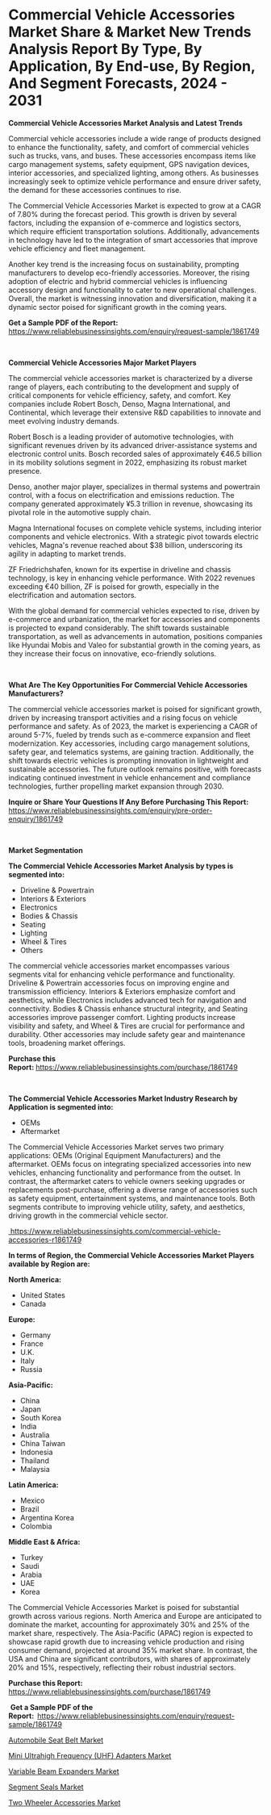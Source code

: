 <p><h1>Commercial Vehicle Accessories Market Share & Market New Trends Analysis Report By Type, By Application, By End-use, By Region, And Segment Forecasts, 2024 - 2031</h1></p><p><strong>Commercial Vehicle Accessories Market Analysis and Latest Trends</strong></p>
<p><p>Commercial vehicle accessories include a wide range of products designed to enhance the functionality, safety, and comfort of commercial vehicles such as trucks, vans, and buses. These accessories encompass items like cargo management systems, safety equipment, GPS navigation devices, interior accessories, and specialized lighting, among others. As businesses increasingly seek to optimize vehicle performance and ensure driver safety, the demand for these accessories continues to rise.</p><p>The Commercial Vehicle Accessories Market is expected to grow at a CAGR of 7.80% during the forecast period. This growth is driven by several factors, including the expansion of e-commerce and logistics sectors, which require efficient transportation solutions. Additionally, advancements in technology have led to the integration of smart accessories that improve vehicle efficiency and fleet management.</p><p>Another key trend is the increasing focus on sustainability, prompting manufacturers to develop eco-friendly accessories. Moreover, the rising adoption of electric and hybrid commercial vehicles is influencing accessory design and functionality to cater to new operational challenges. Overall, the market is witnessing innovation and diversification, making it a dynamic sector poised for significant growth in the coming years.</p></p>
<p><strong>Get a Sample PDF of the Report:&nbsp;</strong> <a href="https://www.reliablebusinessinsights.com/enquiry/request-sample/1861749?utm_campaign=113&utm_medium=2&utm_source=Github&utm_content=ia&utm_term=01112024&utm_id=commercial-vehicle-accessories">https://www.reliablebusinessinsights.com/enquiry/request-sample/1861749</a></p>
<p>&nbsp;</p>
<p><strong>Commercial Vehicle Accessories Major Market Players</strong></p>
<p><p>The commercial vehicle accessories market is characterized by a diverse range of players, each contributing to the development and supply of critical components for vehicle efficiency, safety, and comfort. Key companies include Robert Bosch, Denso, Magna International, and Continental, which leverage their extensive R&D capabilities to innovate and meet evolving industry demands.</p><p>Robert Bosch is a leading provider of automotive technologies, with significant revenues driven by its advanced driver-assistance systems and electronic control units. Bosch recorded sales of approximately €46.5 billion in its mobility solutions segment in 2022, emphasizing its robust market presence.</p><p>Denso, another major player, specializes in thermal systems and powertrain control, with a focus on electrification and emissions reduction. The company generated approximately ¥5.3 trillion in revenue, showcasing its pivotal role in the automotive supply chain.</p><p>Magna International focuses on complete vehicle systems, including interior components and vehicle electronics. With a strategic pivot towards electric vehicles, Magna's revenue reached about $38 billion, underscoring its agility in adapting to market trends.</p><p>ZF Friedrichshafen, known for its expertise in driveline and chassis technology, is key in enhancing vehicle performance. With 2022 revenues exceeding €40 billion, ZF is poised for growth, especially in the electrification and automation sectors.</p><p>With the global demand for commercial vehicles expected to rise, driven by e-commerce and urbanization, the market for accessories and components is projected to expand considerably. The shift towards sustainable transportation, as well as advancements in automation, positions companies like Hyundai Mobis and Valeo for substantial growth in the coming years, as they increase their focus on innovative, eco-friendly solutions.</p></p>
<p>&nbsp;</p>
<p><strong>What Are The Key Opportunities For Commercial Vehicle Accessories Manufacturers?</strong></p>
<p><p>The commercial vehicle accessories market is poised for significant growth, driven by increasing transport activities and a rising focus on vehicle performance and safety. As of 2023, the market is experiencing a CAGR of around 5-7%, fueled by trends such as e-commerce expansion and fleet modernization. Key accessories, including cargo management solutions, safety gear, and telematics systems, are gaining traction. Additionally, the shift towards electric vehicles is prompting innovation in lightweight and sustainable accessories. The future outlook remains positive, with forecasts indicating continued investment in vehicle enhancement and compliance technologies, further propelling market expansion through 2030.</p></p>
<p><strong>Inquire or Share Your Questions If Any Before Purchasing This Report:</strong> <a href="https://www.reliablebusinessinsights.com/enquiry/pre-order-enquiry/1861749?utm_campaign=113&utm_medium=2&utm_source=Github&utm_content=ia&utm_term=01112024&utm_id=commercial-vehicle-accessories">https://www.reliablebusinessinsights.com/enquiry/pre-order-enquiry/1861749</a></p>
<p>&nbsp;</p>
<p><strong>Market Segmentation</strong></p>
<p><strong>The Commercial Vehicle Accessories Market Analysis by types is segmented into:</strong></p>
<p><ul><li>Driveline & Powertrain</li><li>Interiors & Exteriors</li><li>Electronics</li><li>Bodies & Chassis</li><li>Seating</li><li>Lighting</li><li>Wheel & Tires</li><li>Others</li></ul></p>
<p><p>The commercial vehicle accessories market encompasses various segments vital for enhancing vehicle performance and functionality. Driveline & Powertrain accessories focus on improving engine and transmission efficiency. Interiors & Exteriors emphasize comfort and aesthetics, while Electronics includes advanced tech for navigation and connectivity. Bodies & Chassis enhance structural integrity, and Seating accessories improve passenger comfort. Lighting products increase visibility and safety, and Wheel & Tires are crucial for performance and durability. Other accessories may include safety gear and maintenance tools, broadening market offerings.</p></p>
<p><strong>Purchase this Report:&nbsp;</strong><a href="https://www.reliablebusinessinsights.com/purchase/1861749?utm_campaign=113&utm_medium=2&utm_source=Github&utm_content=ia&utm_term=01112024&utm_id=commercial-vehicle-accessories">https://www.reliablebusinessinsights.com/purchase/1861749</a></p>
<p>&nbsp;</p>
<p><strong>The Commercial Vehicle Accessories Market Industry Research by Application is segmented into:</strong></p>
<p><ul><li>OEMs</li><li>Aftermarket</li></ul></p>
<p><p>The Commercial Vehicle Accessories Market serves two primary applications: OEMs (Original Equipment Manufacturers) and the aftermarket. OEMs focus on integrating specialized accessories into new vehicles, enhancing functionality and performance from the outset. In contrast, the aftermarket caters to vehicle owners seeking upgrades or replacements post-purchase, offering a diverse range of accessories such as safety equipment, entertainment systems, and maintenance tools. Both segments contribute to improving vehicle utility, safety, and aesthetics, driving growth in the commercial vehicle sector.</p></p>
<p><a href="https://www.reliablebusinessinsights.com/commercial-vehicle-accessories-r1861749?utm_campaign=113&utm_medium=2&utm_source=Github&utm_content=ia&utm_term=01112024&utm_id=commercial-vehicle-accessories">&nbsp;https://www.reliablebusinessinsights.com/commercial-vehicle-accessories-r1861749</a></p>
<p><strong>In terms of Region, the Commercial Vehicle Accessories Market Players available by Region are:</strong></p>
<p>
    <p> <strong> North America: </strong>
        <ul>
            <li>United States</li>
            <li>Canada</li>
        </ul>
        </p> 
    <p> <strong> Europe: </strong>
        <ul>
            <li>Germany</li>
            <li>France</li>
            <li>U.K.</li>
            <li>Italy</li>
            <li>Russia</li>
        </ul>
        </p> 
    <p> <strong> Asia-Pacific: </strong>
        <ul>
            <li>China</li>
            <li>Japan</li>
            <li>South Korea</li>
            <li>India</li>
            <li>Australia</li>
            <li>China Taiwan</li>
            <li>Indonesia</li>
            <li>Thailand</li>
            <li>Malaysia</li>
        </ul>
        </p> 
    <p> <strong> Latin America: </strong>
        <ul>
            <li>Mexico</li>
            <li>Brazil</li>
            <li>Argentina Korea</li>
            <li>Colombia</li>
        </ul>
        </p> 
    <p> <strong> Middle East & Africa: </strong>
        <ul>
            <li>Turkey</li>
            <li>Saudi</li>
            <li>Arabia</li>
            <li>UAE</li>
            <li>Korea</li>
        </ul>
    </p>
    </p>
<p><p>The Commercial Vehicle Accessories Market is poised for substantial growth across various regions. North America and Europe are anticipated to dominate the market, accounting for approximately 30% and 25% of the market share, respectively. The Asia-Pacific (APAC) region is expected to showcase rapid growth due to increasing vehicle production and rising consumer demand, projected at around 35% market share. In contrast, the USA and China are significant contributors, with shares of approximately 20% and 15%, respectively, reflecting their robust industrial sectors.</p></p>
<p><strong>Purchase this Report: </strong><a href="https://www.reliablebusinessinsights.com/purchase/1861749?utm_campaign=113&utm_medium=2&utm_source=Github&utm_content=ia&utm_term=01112024&utm_id=commercial-vehicle-accessories">https://www.reliablebusinessinsights.com/purchase/1861749</a></p>
<p>&nbsp;<strong>Get a Sample PDF of the Report:&nbsp;&nbsp;</strong><a href="https://www.reliablebusinessinsights.com/enquiry/request-sample/1861749?utm_campaign=113&utm_medium=2&utm_source=Github&utm_content=ia&utm_term=01112024&utm_id=commercial-vehicle-accessories">https://www.reliablebusinessinsights.com/enquiry/request-sample/1861749</a></p>
<p><strong></strong></p>
<p><p><a href="https://github.com/LoretaDushku585/Market-Research-Report-List-1/blob/main/automobile-seat-belt-market.md?utm_campaign=113&utm_medium=2&utm_source=Github&utm_content=ia&utm_term=01112024&utm_id=commercial-vehicle-accessories">Automobile Seat Belt Market</a></p><p><a href="https://issuu.com/reportprime-2/docs/mini-ultrahigh-frequency-uhf-adapte_ac54fe49e196fe?utm_campaign=113&utm_medium=2&utm_source=Github&utm_content=ia&utm_term=01112024&utm_id=commercial-vehicle-accessories">Mini Ultrahigh Frequency (UHF) Adapters Market</a></p><p><a href="https://www.linkedin.com/pulse/variable-beam-expanders-revenue-growth-report-2024-4lfjf?utm_campaign=113&utm_medium=2&utm_source=Github&utm_content=ia&utm_term=01112024&utm_id=commercial-vehicle-accessories">Variable Beam Expanders Market</a></p><p><a href="https://issuu.com/reportprime-2/docs/segment-seals-market-size-2030.pptx_4db18ae4de7863?utm_campaign=113&utm_medium=2&utm_source=Github&utm_content=ia&utm_term=01112024&utm_id=commercial-vehicle-accessories">Segment Seals Market</a></p><p><a href="https://github.com/florjvdva/Market-Research-Report-List-1/blob/main/two-wheeler-accessories-market.md?utm_campaign=113&utm_medium=2&utm_source=Github&utm_content=ia&utm_term=01112024&utm_id=commercial-vehicle-accessories">Two Wheeler Accessories Market</a></p></p>